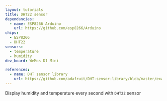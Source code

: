 ```yaml
---
layout: tutorials
title: DHT22 sensor
dependancies:
  - name: ESP8266 Arduino
    url: https://github.com/esp8266/Arduino
chips:
  - ESP8266
  - DHT22
sensors:
  - temperature
  - humidity
dev_board: WeMos D1 Mini

references:
  - name: DHT sensor library
    url: https://github.com/adafruit/DHT-sensor-library/blob/master/examples/DHTtester/DHTtester.ino
---
```


Display humidity and temperature every second with `DHT22` sensor
